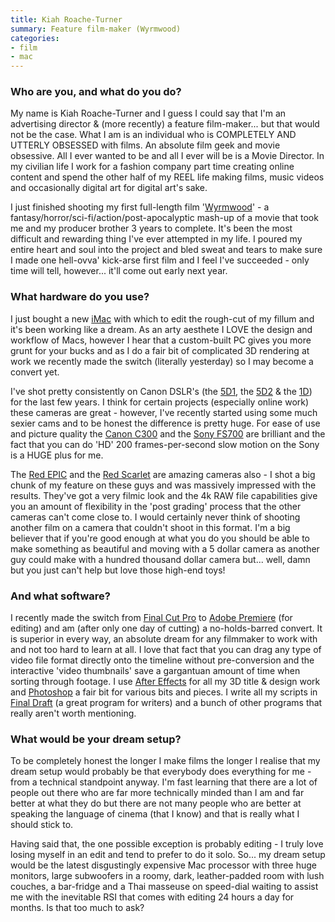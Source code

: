 ```yaml
---
title: Kiah Roache-Turner
summary: Feature film-maker (Wyrmwood)
categories:
- film
- mac
---
```


### Who are you, and what do you do?

My name is Kiah Roache-Turner and I guess I could say that I'm an advertising director & (more recently) a feature film-maker... but that would not be the case. What I am is an individual who is COMPLETELY AND UTTERLY OBSESSED with films. An absolute film geek and movie obsessive. All I ever wanted to be and all I ever will be is a Movie Director. In my civilian life I work for a fashion company part time creating online content and spend the other half of my REEL life making films, music videos and occasionally digital art for digital art's sake.

I just finished shooting my first full-length film '[Wyrmwood]( https://www.facebook.com/wyrmwoodmovie "Wyrmwood's Facebook page.")' - a fantasy/horror/sci-fi/action/post-apocalyptic mash-up of a movie that took me and my producer brother 3 years to complete. It's been the most difficult and rewarding thing I've ever attempted in my life. I poured my entire heart and soul into the project and bled sweat and tears to make sure I made one hell-ovva' kick-arse first film and I feel I've succeeded - only time will tell, however... it'll come out early next year.  

### What hardware do you use?

I just bought a new [iMac][] with which to edit the rough-cut of my fillum and it's been working like a dream. As an arty aesthete I LOVE the design and workflow of Macs, however I hear that a custom-built PC gives you more grunt for your bucks and as I do a fair bit of complicated 3D rendering at work we recently made the switch (literally yesterday) so I may become a convert yet.

I've shot pretty consistently on Canon DSLR's (the [5D1][eos-5d], the [5D2][eos-5d-mark-ii] & the [1D][eos-1d]) for the last few years. I think for certain projects (especially online work) these cameras are great - however, I've recently started using some much sexier cams and to be honest the difference is pretty huge. For ease of use and picture quality the [Canon C300][eos-c300] and the [Sony FS700][nex-fs700] are brilliant and the fact that you can do 'HD' 200 frames-per-second slow motion on the Sony is a HUGE plus for me.

The [Red EPIC][epic] and the [Red Scarlet][scarlet] are amazing cameras also - I shot a big chunk of my feature on these guys and was massively impressed with the results. They've got a very filmic look and the 4k RAW file capabilities give you an amount of flexibility in the 'post grading' process that the other cameras can't come close to. I would certainly never think of shooting another film on a camera that couldn't shoot in this format. I'm a big believer that if you're good enough at what you do you should be able to make something as beautiful and moving with a 5 dollar camera as another guy could make with a hundred thousand dollar camera but... well, damn but you just can't help but love those high-end toys!

### And what software?

I recently made the switch from [Final Cut Pro][final-cut-pro] to [Adobe Premiere][premiere] (for editing) and am (after only one day of cutting) a no-holds-barred convert. It is superior in every way, an absolute dream for any filmmaker to work with and not too hard to learn at all. I love that fact that you can drag any type of video file format directly onto the timeline without pre-conversion and the interactive 'video thumbnails' save a gargantuan amount of time when sorting through footage. I use [After Effects][after-effects] for all my 3D title & design work and [Photoshop][] a fair bit for various bits and pieces. I write all my scripts in [Final Draft][final-draft] (a great program for writers) and a bunch of other programs that really aren't worth mentioning.

### What would be your dream setup?

To be completely honest the longer I make films the longer I realise that my dream setup would probably be that everybody does everything for me - from a technical standpoint anyway. I'm fast learning that there are a lot of people out there who are far more technically minded than I am and far better at what they do but there are not many people who are better at speaking the language of cinema (that I know) and that is really what I should stick to.

Having said that, the one possible exception is probably editing - I truly love losing myself in an edit and tend to prefer to do it solo. So...  my dream setup would be the latest disgustingly expensive Mac processor with three huge monitors, large subwoofers in a roomy, dark, leather-padded room with lush couches, a bar-fridge and a Thai masseuse on speed-dial waiting to assist me with the inevitable RSI that comes with editing 24 hours a day for months. Is that too much to ask?

[imac]: https://www.apple.com/imac/ "An all-in-one computer."
[nex-fs700]: https://pro.sony.com/bbsc/ssr/product-NEXFS700UK/ "A 4k digital video camera."
[scarlet]: http://www.red.com/products/scarlet "A high-end 4k digital video camera."
[eos-1d]: https://en.wikipedia.org/wiki/Canon_EOS-1D "A 4 megapixel DSLR."
[eos-c300]: https://www.usa.canon.com/cusa/professional/products/professional_cameras/cinema_eos_cameras/eos_c300 "A 35mm digital video camera."
[eos-5d]: https://en.wikipedia.org/wiki/Canon_EOS_5D "A 12 megapixel DSLR."
[eos-5d-mark-ii]: https://www.usa.canon.com/cusa/support/consumer/eos_slr_camera_systems/eos_digital_slr_cameras/eos_5d_mark_ii "A 21 megapixel DSLR."
[epic]: http://www.red.com/products/epic/ "A high-end 4k digital video camera."
[after-effects]: https://www.adobe.com/products/aftereffects.html "Motion graphics and video editing software."
[final-cut-pro]: https://en.wikipedia.org/wiki/Final_Cut_Pro "A nonlinear video editor."
[final-draft]: http://store.finaldraft.com/final-draft-10.html "Popular screenwriting software."
[photoshop]: https://www.adobe.com/products/photoshop.html "A bitmap image editor."
[premiere]: https://www.adobe.com/products/premiere.html "A video editing suite."
